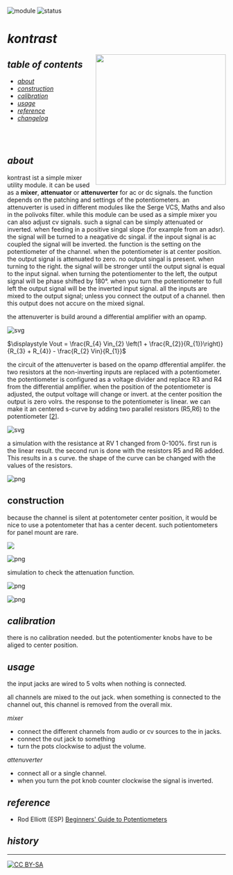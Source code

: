 ![module](https://img.shields.io/badge/module-mischer-yellow)
![status](https://img.shields.io/badge/status-work%20in%20progress-orange)

# *kontrast*

<a href="https://photos.app.goo.gl/pg6iZUC32rTKX5LC7"><img src="https://spielhuus.github.io/elektrophon/images/kontrast-logo-tmb.jpg" height="300px" align="right"></a>

## *table of contents*

* [*about*](#about)
* [*construction*](#construction)
* [*calibration*](#calibration)
* [*usage*](#usage)
* [*reference*](#lreference)
* [*changelog*](#changelog)

<br/><br/>

## *about*

kontrast ist a simple mixer utility module. it can be used as a **mixer**, **attenuator** or **attenuverter** for ac or dc signals. the function depends on the patching and settings of the potentiometers. an attenuverter is used in different modules like the  Serge VCS, Maths and also in the polivoks filter. while this module can be used as a simple mixer you can also adjust cv signals. such a signal can be simply attenuated or inverted. when feeding in a positive singal slope (for example from an adsr). the signal will be turned to a neagative dc singal. if the inpout signal is ac coupled the signal will be inverted. the function is the setting on the potentiometer of the channel. when the potentiometer is at center position. the output signal is attenuated to zero. no output singal is present. when turning to the right. the signal will be stronger until the output signal is equal to the input signal. when turning the potentiomenter to the left, the output signal will be phase shifted by 180°. when you turn the potentiometer to full left the output signal will be the inverted input signal. all the inputs are mixed to the output signal; unless you connect the output of a channel. then this output does not accure on the mixed signal.

the attenuverter is build around a differential amplifier with an opamp. 




![svg](README_files/README_7_0.svg)






$\displaystyle Vout = \frac{R_{4} Vin_{2} \left(1 + \frac{R_{2}}{R_{1}}\right)}{R_{3} + R_{4}} - \frac{R_{2} Vin}{R_{1}}$



the circuit of the attenuverter is based on the opamp dfferential amplifer. the two resistors at the non-inverting inputs are replaced with a potentiometer. the potentiometer is configured as a voltage divider and replace R3 and R4 from the differential amplifier. when the position of the potentiometer is adjusted, the output voltage will change or invert. at the center position  the output is zero volrs. the response to the potentiometer is linear. we can make it an centered s-curve by adding two parallel resistors (R5,R6) to the potentiometer [[2][2]].




![svg](README_files/README_10_0.svg)



a simulation with the resistance at RV 1 changed from 0-100%. first run is the linear result. the second run is done with the resistors R5 and R6 added. This results in a s curve. the shape of the curve can be changed with the values of the resistors.


![png](README_files/README_12_0.png)


## construction

because the channel is silent at potentometer center position, it would be nice to use a potentometer that has a center decent. such potientometers for panel mount are rare. 


<img src="main/main.svg"/>



![png](README_files/README_14_0.png)


simulation to check the attenuation function. 


![png](README_files/README_17_0.png)



![png](README_files/README_18_0.png)


## *calibration*

there is no calibration needed. but the potentiomenter knobs have to be aliged to center position.

## *usage*

the input jacks are wired to 5 volts when nothing is connected.

all channels are mixed to the out jack. when something is connected to the channel out, this channel is removed from the overall mix.

_mixer_
* connect the different channels from audio or cv sources to the in jacks.
* connect the out jack to something
* turn the pots clockwise to adjust the volume.

_attenuverter_
* connect all or a single channel. 
* when you turn the pot knob counter clockwise the signal is inverted.


## *reference*

* Rod Elliott (ESP) [Beginners' Guide to Potentiometers][2] 

[1]: https://wikipedia.org
[2]: https://sound-au.com/pots.htm

## *history*



---
[![CC BY-SA](https://licensebuttons.net/l/by-sa/3.0/88x31.png)](https://creativecommons.org/licenses/by-sa/4.0/)
